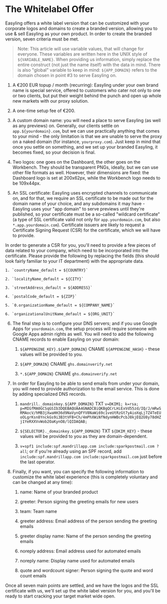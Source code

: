 # The Whitelabel Offer

Easyling offers a white label version that can be customized with your
corporate logos and domains to create a branded version, allowing you
to use & sell Easyling as your own product. In order to create the
branded version, seven criteria must be met.

>Note: This article will use variable values, that will change for
>everyone. These variables are written here in the UNIX style of
>`${VARIABLE_NAME}`. When providing us information, simply replace the
>entire construct (not just the name itself) with the data in mind.
>There is also "global" variable to keep in mind: `${APP_DOMAIN}`
>refers to the domain chosen in point #3 to serve Easyling on.

1. A €200 EUR topup / month (recurring): Easyling under your own brand
   name is special service, offered to customers who cater not only to
   one or two clients, but put their weight behind the punch and open
   up whole new markets with our proxy solution.

2. A one-time setup fee of €200.

3. A custom domain name: you will need a place to serve Easyling (as
   well as any previews) on. Generally, our clients settle on
   `app.${yourdomain}.com`, but we can use practically anything that
   comes to your mind - the only limitation is that we are unable to
   serve the proxy on a naked domain (for instance,
   `yourproxy.com`). Just keep in mind that once you settle on
   something, and we set up your branded Easyling, it becomes fixed,
   so your decision is final.

4. Two logos: one goes on the Dashboard, the other goes on the
   Workbench. They should be transparent PNGs, ideally, but we can use
   other file formats as well. However, their dimensions are fixed:
   the Dashboard logo is set at 200x62px, while the Workbench logo
   needs to be 109x44px.

5. An SSL certificate: Easyling uses encrypted channels to communicate
   on, and for that, we require an SSL certificate to be made out for
   the domain name of your choice, and any subdomains it may have -
   Easyling uses your "app domain" to serve previews until they're
   published, so your certificate must be a so-called "wildcard
   certificate" (a type of SSL certificate valid not only for
   `app.yourdomain.com`, but also `*.app.yourdomain.com`). Certificate
   issuers are likely to request a Certificate Signing Request (CSR)
   for the certificate, which we will have to provide.

In order to generate a CSR for you, you'll need to provide a few
pieces of data related to your company, which need to be incorporated
into the certificate. Please provide the following by replacing the
fields (this should look fairly familiar to your IT department) with
the appropriate data.

	1. `countryName_default = ${COUNTRY}`
    
	2. `localityName_default = ${CITY}`
    
	3. `streetAddress_default = ${ADDRESS}`
    
	4. `postalCode_default = ${ZIP}`
    
	5. `0.organizationName_default = ${COMPANY_NAME}`
    
	6. `organizationalUnitName_default = ${ORG_UNIT}`
    
6. The final step is to configure your DNS servers; and if you use
   Google Apps for `yourdomain.com`, the setup process will require
   someone with Google Apps admin rights as well. You will need to add
   the following CNAME records to enable Easyling on your domain:

	1. `${APPENGINE_KEY}.${APP_DOMAIN}` CNAME `${APPENGINE_HASH}` - these values will be provided to you.
    
	2. `${APP_DOMAIN}` CNAME `ghs.domainverify.net`
    
	3. `*.${APP_DOMAIN}` CNAME `ghs.domainverify.net`
    
7. In order for Easyling to be able to send emails from under your
   domain, you will need to provide authorization to the email
   service. This is done by adding specialized DNS records.

 	1. `mandrill._domainkey.${APP_DOMAIN}` TXT `v=DKIM1; k=rsa; p=MIGfMA0GCSqGSIb3DQEBAQUAA4GNADCBiQKBgQCrLHiExVd55zd/IQ/J/mRwSRMAocV/hMB3jXwaHH36d9NaVynQFYV8NaWi69c1veUtRzGt7yAioXqLj7Z4TeEUoOLgrKsn8YnckGs9i3B3tVFB+Ch/4mPhXWiNfNdynHWBcPcbJ8kjEQ2U8y78dHZj1YeRXXVvWob2OaKynO8/lQIDAQAB;`
    
	2. `${SELECTOR}._domainkey.${APP_DOMAIN}` TXT `${DKIM_KEY}` - these values will be provided to you as they are domain-dependent.
    
	3. `v=spf1 include:spf.mandrillapp.com include:sparkpostmail.com ?all`; or if you're already using an SPF record, add `include:spf.mandrillapp.com include:sparkpostmail.com` just before the last operator.
    
8. Finally, if you want, you can specify the following information to
   customize the white label experience (this is completely voluntary
   and can be changed at any time):

	1. name: Name of your branded product
    
	2. greeter: Person signing the greeting emails for new users
    
	3. team: Team name
    
	4. greeter address: Email address of the person sending the greeting emails
    
	5. greeter display name: Name of the person sending the greeting emails
    
	6. noreply address: Email address used for automated emails
    
	7. noreply name: Display name used for automated emails
    
	8. quote and wordcount signer: Person signing the quote and word count emails

Once all seven main points are settled, and we have the logos and the
SSL certificate with us, we'll set up the white label version for you,
and you'll be ready to start cracking your target market wide open.
